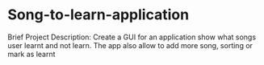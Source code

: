 # Song-to-learn-application
Brief Project Description: Create a GUI for an application show what songs user learnt and not learn. The app also allow to add more song, sorting or mark as learnt
